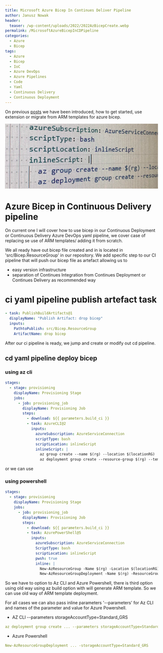 ```yaml
---
title: Microsoft Azure Bicep In Continues Deliver Pipeline
author: Janusz Nowak
header:
  teaser: /wp-content/uploads/2022/2022AzBicepCreate.webp
permalink: /MicrosoftAzureBicepInCDPipeline
categories:
  - Azure
  - Bicep
tags:
  - Azure
  - Bicep
  - IoC
  - Azure DevOps
  - Azure Pipelines
  - Code
  - Yaml
  - Continuous Delivery
  - Continuous Deployment
---
```


On previous [posts](./tags/#bicep) we have been introduced, how to get started, use extension or migrate from ARM templates for azure bicep.

![2022AzBicepCreate](/wp-content/uploads/2022/2022AzBicepCreate.webp)

# Azure Bicep in Continuous Delivery pipeline

On current one I will cover how to use bicep in our Continuous Deployment or Continuous Delivery Azure DevOps yaml pipeline, we cover case of replacing se use of ARM templates/ adding it from scratch.

We all ready have out bicep file created and in is located in 'src/Bicep.ResourceGroup' in our repository.
We add specific step to our CI pipeline that will push our bicep file as artefact allowing us to

- easy version infrastructure
- separation of Continues Integration from Continues Deployment or Continues Delivery as recommended way

# ci yaml pipeline publish artefact task

```yaml
- task: PublishBuildArtifacts@1
  displayName: "Publish Artifact: drop bicep"
  inputs:
    PathtoPublish: src/Bicep.ResourceGroup
    ArtifactName: drop bicep
```

After our ci pipeline is ready, we jump and create or modify out cd pipeline.

## cd yaml pipeline deploy bicep

### using az cli

```yaml
stages:
  - stage: provisioning
    displayName: Provisioning Stage
    jobs:
      - job: provisioning_job
        displayName: Provisioning Job
        steps:
          - download: ${{ parameters.build_ci }}
          - task: AzureCLI@2
            inputs:
              azureSubscription: AzureServiceConnection
              scriptType: bash
              scriptLocation: inlineScript
              inlineScript: |
                az group create --name $(rg) --location $(locationRG)
                az deployment group create --resource-group $(rg) --template-file '$(Pipeline.Workspace)/${{ parameters.build_ci }}/drop bicep/main.bicep' --parameters '$(Pipeline.Workspace)/${{ parameters.build_ci }}/drop bicep/main.${{ parameters.env }}.parameters.json'
```

or we can use

### using powershell

```yaml
stages:
  - stage: provisioning
    displayName: Provisioning Stage
    jobs:
      - job: provisioning_job
        displayName: Provisioning Job
        steps:
          - download: ${{ parameters.build_ci }}
          - task: AzurePowerShell@5
            inputs:
              azureSubscription: AzureServiceConnection
              ScriptType: bash
              scriptLocation: inlineScript
              pwsh: true
              inline: |
                New-AzResourceGroup -Name $(rg) -Location $(locationRG)
                New-AzResourceGroupDeployment -Name $(rg) -ResourceGroupName ExampleGroup -TemplateFile '$(Pipeline.Workspace)/${{ parameters.build_ci }}/drop bicep/main.bicep' -TemplateParameterFile '$(Pipeline.Workspace)/${{ parameters.build_ci }}/drop bicep/main.${{ parameters.env }}.parameters.json'
```

So we have to option to Az CLI and Azure Powershell, there is third option using old way using az build option with will generate ARM template. So we can use old way of ARM template deployment.

For all cases we can also pass inline parameters '--parameters' for Az CLI and names of the parameter and value for Azure Powershell.

- AZ CLI --parameters storageAccountType=Standard_GRS

```yaml
az deployment group create ... --parameters storageAccountType=Standard_GRS
```

- Azure Powershell

```yaml
New-AzResourceGroupDeployment ... -storageAccountType=Standard_GRS
```
